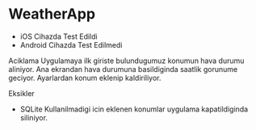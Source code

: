 # WeatherApp

- iOS Cihazda Test Edildi
- Android Cihazda Test Edilmedi

Aciklama
Uygulamaya ilk giriste bulundugumuz konumun hava durumu aliniyor. Ana ekrandan hava durumuna basildiginda saatlik gorunume geciyor. Ayarlardan konum eklenip kaldiriliyor.


Eksikler

- SQLite Kullanilmadigi icin eklenen konumlar uygulama kapatildiginda siliniyor.